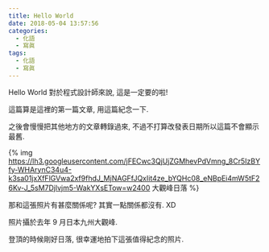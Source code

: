 ```yaml
---
title: Hello World
date: 2018-05-04 13:57:56
categories:
  - 化語
  - 寫眞
tags:
  - 化語
  - 寫眞
---
```

Hello World 對於程式設計師來說, 這是一定要的啦!

這篇算是這裡的第一篇文章, 用這篇紀念一下.

之後會慢慢把其他地方的文章轉錄過來, 不過不打算改發表日期所以這篇不會顯示最舊.

{% img https://lh3.googleusercontent.com/jFECwc3QjUjZGMhevPdVmng_8Cr5IzBYfy-WHArynC34u4-k3sa01jxXfFlGVwa2xf9fhdJ_MjNAGFfJQxIit4ze_bYQHc08_eNBpEi4mW5tF26Kv-J_5sM7Djlvjm5-WakYXsETow=w2400 大觀峰日落 %}

那和這張照片有甚麼關係呢? 其實一點關係都沒有. XD

照片攝於去年 9 月日本九州大觀峰.

登頂的時候剛好日落, 很幸運地拍下這張值得紀念的照片.